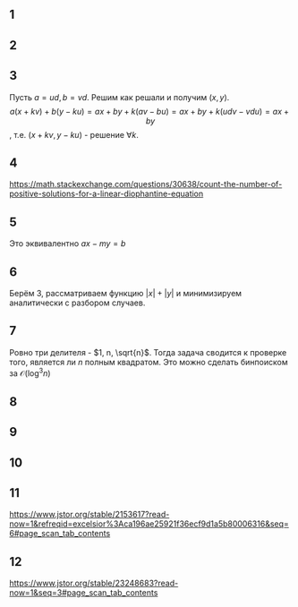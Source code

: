 ## 1

## 2

## 3

Пусть $a = ud, b = vd$. Решим как решали и получим $(x, y)$. 
$$a(x + kv) + b(y - ku) = ax + by + k(av - bu) = ax + by + k(udv - vdu) = ax + by$$
, т.е. $(x + kv, y - ku)$ - решение $\forall k$.

## 4

https://math.stackexchange.com/questions/30638/count-the-number-of-positive-solutions-for-a-linear-diophantine-equation

## 5

Это эквивалентно $ax - my = b$

## 6

Берём 3, рассматриваем функцию $|x| + |y|$ и минимизируем аналитически с разбором случаев.

## 7

Ровно три делителя - $1, n, \sqrt{n}$. Тогда задача сводится к проверке того, является ли $n$ полным квадратом. Это можно сделать бинпоиском за $\mathcal{O}(\log^3 n)$

## 8

## 9

## 10

## 11

https://www.jstor.org/stable/2153617?read-now=1&refreqid=excelsior%3Aca196ae25921f36ecf9d1a5b80006316&seq=6#page_scan_tab_contents

## 12

https://www.jstor.org/stable/23248683?read-now=1&seq=3#page_scan_tab_contents